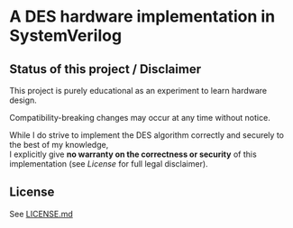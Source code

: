 # A DES hardware implementation in SystemVerilog

## Status of this project / Disclaimer

This project is purely educational as an experiment to learn hardware design.

Compatibility-breaking changes may occur at any time without notice.

While I do strive to implement the DES algorithm correctly and securely to the best of my knowledge,  
I explicitly give **no warranty on the correctness or security** of this implementation (see *License* for full legal disclaimer).

## License

See [LICENSE.md](./LICENSE.md)
